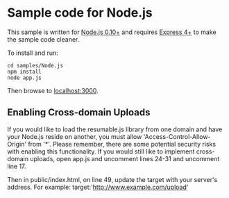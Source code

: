 # Sample code for Node.js

This sample is written for [Node.js 0.10+](http://nodejs.org/) and requires [Express 4+](http://expressjs.com/) to make the sample code cleaner.

To install and run:

    cd samples/Node.js
    npm install
    node app.js

Then browse to [localhost:3000](http://localhost:3000).


## Enabling Cross-domain Uploads

If you would like to load the resumable.js library from one domain and have your Node.js reside on another, you must allow 'Access-Control-Allow-Origin' from '*'.  Please remember, there are some potential security risks with enabling this functionality.  If you would still like to implement cross-domain uploads, open app.js and uncomment lines 24-31 and uncomment line 17.

Then in public/index.html, on line 49, update the target with your server's address.  For example: target:'http://www.example.com/upload'
